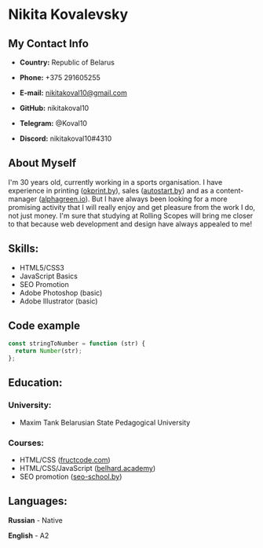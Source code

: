 # Nikita Kovalevsky

## My Contact Info

- **Country:** Republic of Belarus

- **Phone:** +375 291605255

- **E-mail:** nikitakoval10@gmail.com

- **GitHub:** nikitakoval10

- **Telegram:** @Koval10

- **Discord:** nikitakoval10#4310

## About Myself

I'm 30 years old, currently working in a sports organisation. I have experience in printing ([okprint.by](https://okprint.by)), sales ([autostart.by](https://autostart.by)) and as a content-manager ([alphagreen.io](https://alphagreen.io)). But I have always been looking for a more promising activity that I will really enjoy and get pleasure from the work I do, not just money. I'm sure that studying at Rolling Scopes will bring me closer to that because web development and design have always appealed to me!

## Skills:

- HTML5/CSS3
- JavaScript Basics
- SEO Promotion
- Adobe Photoshop (basic)
- Adobe Illustrator (basic)

## Code example

```javascript
const stringToNumber = function (str) {
  return Number(str);
};
```

## Education:

### University:

- Maxim Tank Belarusian State Pedagogical University

### Courses:

- HTML/CSS ([fructcode.com](https://fructcode.com))
- HTML/CSS/JavaScript ([belhard.academy](https://belhard.academy))
- SEO promotion ([seo-school.by](https://seo-school.by))

## Languages:

**Russian** - Native

**English** - A2
